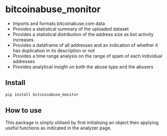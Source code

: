 bitcoinabuse_monitor
================

<!-- WARNING: THIS FILE WAS AUTOGENERATED! DO NOT EDIT! -->

-   Imports and formats bitcoinabuse.com data
-   Provides a statistical summary of the uploaded dataset
-   Provides a statistical distribution of the address size as bot
    activity increases.
-   Provides a dataframe of all addresses and an indication of whether
    it has duplication in its description or not
-   Provides a time range analysis on the range of spam of each
    individual addresses
-   Provides analytical insight on both the abuse type and the abusers

## Install

``` sh
pip install bitcoinabuse_monitor
```

## How to use

This package is simply utilised by first initialising an object then
applying useful functions as indicated in the analyzer page.

